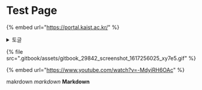 # Test Page



{% embed url="https://portal.kaist.ac.kr/" %}

<details>

<summary>토글 </summary>

```
// Some code
print  ("Hello World")
```

</details>



{% file src=".gitbook/assets/gitbook_29842_screenshot_1617256025_xy7e5.gif" %}

{% embed url="https://www.youtube.com/watch?v=-MdyiRH6OAc" %}

makrdown
*markdown*
**Markdown**
